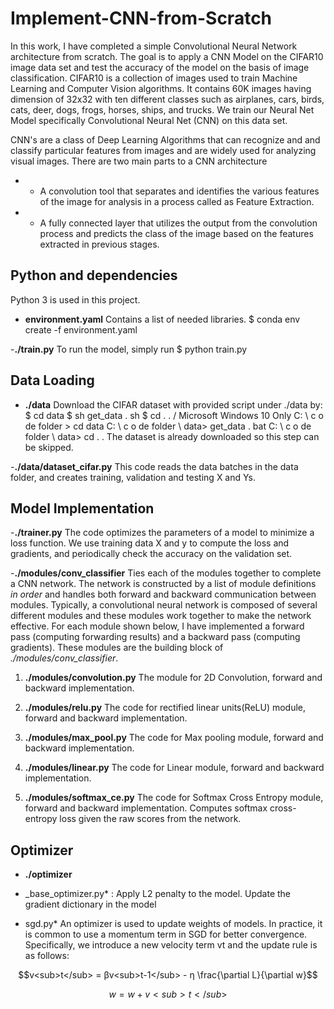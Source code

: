 # Implement-CNN-from-Scratch

In this work, I have completed a simple Convolutional Neural Network architecture from scratch.
The goal is to apply a CNN Model on the CIFAR10 image data set and test the accuracy of the model on the basis of image classification.
CIFAR10 is a collection of images used to train Machine Learning and Computer Vision algorithms. It contains 60K images having dimension of 32x32 with ten different classes such as airplanes, cars, birds, cats, deer, dogs, frogs, horses, ships, and trucks. We train our Neural Net Model specifically Convolutional Neural Net (CNN) on this data set.

CNN's are a class of Deep Learning Algorithms that can recognize and and classify particular features from images and are widely used for analyzing visual images. There are two main parts to a CNN architecture
- *  A convolution tool that separates and identifies the various features of the image for analysis in a process called as Feature Extraction.
- * A fully connected layer that utilizes the output from the convolution process and predicts the class of the image based on the features extracted in previous stages.

## Python and dependencies
Python 3 is used in this project.

- **environment.yaml**
Contains a list of needed libraries. 
$ conda env create -f environment.yaml

-**./train.py**
To run the model, simply run 
$ python train.py

## Data Loading ##
- **./data**
Download the CIFAR dataset with  provided script under ./data by:
$ cd data
$ sh get_data . sh
$ cd . . /
Microsoft Windows 10 Only
C: \ c o de  folder > cd data
C: \ c o de  folder \ data> get_data . bat
C: \ c o de  folder \ data> cd . .
The dataset is already downloaded so this step can be skipped.


-**./data/dataset_cifar.py**
This code reads the data batches in the data folder, and creates training, validation and testing X and Ys. 

## Model Implementation ##
-**./trainer.py**
The code optimizes the parameters of a model to minimize a loss function. We use training data X and y to compute the loss and gradients, and periodically check the accuracy on the validation set.

-**./modules/conv_classifier**
Ties each of the modules together to complete a CNN network. The network is constructed by a list of module definitions *in order* and handles both forward and backward communication between modules.
Typically, a convolutional neural network is composed of several different modules and these modules work together to make the network effective. For each module shown below, I have implemented a forward pass (computing forwarding results) and a backward
pass (computing gradients). These modules are the building block of *./modules/conv_classifier*.

1. **./modules/convolution.py**
The module for 2D Convolution, forward and backward implementation.

2. **./modules/relu.py**
The code for rectified linear units(ReLU) module, forward and backward implementation.

3. **./modules/max_pool.py**
The code for Max pooling module, forward and backward implementation.

4. **./modules/linear.py**
The code for Linear module, forward and backward implementation.

5. **./modules/softmax_ce.py**
The code for Softmax Cross Entropy module, forward and backward implementation. 
Computes softmax cross-entropy loss given the raw scores from the network.

## Optimizer ##
- **./optimizer**
* _base_optimizer.py*  : 
 Apply L2 penalty to the model. Update the gradient dictionary in the model
 
* sgd.py*
An optimizer is used to update weights of models. In practice, it is common to use a momentum term in SGD for better convergence. Specifically, we introduce a new velocity term vt and the update rule is as follows:
```math
v<sub>t</sub> = βv<sub>t-1</sub> -  η \frac{\partial L}{\partial w}
```
```math
w = w + v<sub>t</sub>
```


